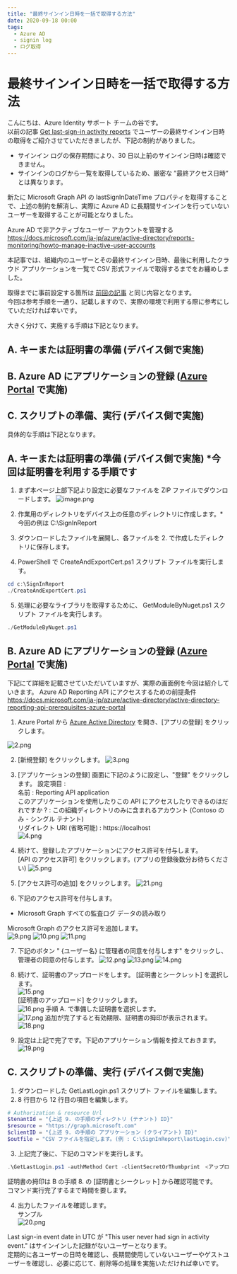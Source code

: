 ```yaml
---
title: "最終サインイン日時を一括で取得する方法"
date: 2020-09-18 00:00
tags:
  - Azure AD
  - signin log
  - ログ取得
---
```


# 最終サインイン日時を一括で取得する方法

こんにちは、Azure Identity サポート チームの谷です。  
以前の記事 [Get last-sign-in activity reports](https://github.com/jpazureid/get-last-signin-reports) でユーザーの最終サインイン日時の取得をご紹介させていただきましたが、下記の制約がありました。  
 - サインイン ログの保存期間により、30 日以上前のサインイン日時は確認できません。  
 - サインインのログから一覧を取得しているため、厳密な ”最終アクセス日時” とは異なります。  

新たに Microsoft Graph API の lastSignInDateTime プロパティを取得することで、上述の制約を解消し、実際に Azure AD に長期間サインインを行っていないユーザーを取得することが可能となりました。
  
 Azure AD で非アクティブなユーザー アカウントを管理する  
 https://docs.microsoft.com/ja-jp/azure/active-directory/reports-monitoring/howto-manage-inactive-user-accounts  
  
本記事では、組織内のユーザーとその最終サインイン日時、最後に利用したクラウド アプリケーションを一覧で CSV 形式ファイルで取得するまでをお纏めしました。  
  
取得までに事前設定する箇所は [前回の記事](https://github.com/jpazureid/get-last-signin-reports) と同じ内容となります。  
今回は参考手順を一通り、記載しますので、実際の環境で利用する際に参考にしていただければ幸いです。  

大きく分けて、実施する手順は下記となります。  
  
## A. キーまたは証明書の準備 (デバイス側で実施)

## B. Azure AD にアプリケーションの登録 ([Azure Portal](https://portal.azure.com/) で実施)

## C. スクリプトの準備、実行 (デバイス側で実施)
  
  
  
具体的な手順は下記となります。  
  
## A. キーまたは証明書の準備 (デバイス側で実施) *今回は証明書を利用する手順です
  
1. まず本ページ上部下記より設定に必要なファイルを ZIP ファイルでダウンロードします。
![image.png](./azure-ad-get-lastSignInDateTime/1.png)
  
2. 作業用のディレクトリをデバイス上の任意のディレクトリに作成します。* 今回の例は C:\SignInReport 
3. ダウンロードしたファイルを展開し、各ファイルを 2. で作成したディレクトリに保存します。
4. PowerShell で CreateAndExportCert.ps1 スクリプト ファイルを実行します。
```PowerShell
cd c:\SignInReport 
./CreateAndExportCert.ps1
```
5.  処理に必要なライブラリを取得するために、 GetModuleByNuget.ps1 スクリプト ファイルを実行します。
```PowerShell
./GetModuleByNuget.ps1
```

## B. Azure AD にアプリケーションの登録 ([Azure Portal](https://portal.azure.com/) で実施)

下記にて詳細を記載させていただいていますが、実際の画面例を今回は紹介していきます。
Azure AD Reporting API にアクセスするための前提条件  
https://docs.microsoft.com/ja-jp/azure/active-directory/active-directory-reporting-api-prerequisites-azure-portal  

1. Azure Portal から [Azure Active Directory](https://portal.azure.com/#blade/Microsoft_AAD_IAM/ActiveDirectoryMenuBlade/Overview) を開き、[アプリの登録] をクリックします。  
  
![2.png](./azure-ad-get-lastSignInDateTime/2.png)
  
2. [新規登録] をクリックします。
![3.png](./azure-ad-get-lastSignInDateTime/3.png)
  
3. [アプリケーションの登録] 画面に下記のように設定し、"登録" をクリックします。
設定項目 :    
 名前 : Reporting API application  
 このアプリケーションを使用したりこの API にアクセスしたりできるのはだれですか ? : この組織ディレクトリのみに含まれるアカウント (Contoso のみ - シングル テナント)  
 リダイレクト URI (省略可能) : https://localhost  
![4.png](./azure-ad-get-lastSignInDateTime/4.png)
  
4. 続けて、登録したアプリケーションにアクセス許可を付与します。  
   [API のアクセス許可] をクリックします。(アプリの登録後数分お待ちください)
![5.png](./azure-ad-get-lastSignInDateTime/5.png)
  
5. [アクセス許可の追加] をクリックします。
![21.png](./azure-ad-get-lastSignInDateTime/21.png)
  
6. 下記のアクセス許可を付与します。  
 - Microsoft Graph すべての監査ログ データの読み取り  
  
Microsoft Graph のアクセス許可を追加します。  
![9.png](./azure-ad-get-lastSignInDateTime/9.png)
![10.png](./azure-ad-get-lastSignInDateTime/10.png)
![11.png](./azure-ad-get-lastSignInDateTime/11.png)
  
7. 下記のボタン " {ユーザー名} に管理者の同意を付与します" をクリックし、管理者の同意の付与します。
![12.png](./azure-ad-get-lastSignInDateTime/12.png)
![13.png](./azure-ad-get-lastSignInDateTime/13.png)
![14.png](./azure-ad-get-lastSignInDateTime/14.png)
  
8. 続けて、証明書のアップロードをします。
 [証明書とシークレット] を選択します。  
![15.png](./azure-ad-get-lastSignInDateTime/15.png)  
[証明書のアップロード] をクリックします。  
![16.png](./azure-ad-get-lastSignInDateTime/16.png)
手順 A. で準備した証明書を選択します。  
![17.png](./azure-ad-get-lastSignInDateTime/17.png)
追加が完了すると有効期限、証明書の拇印が表示されます。  
![18.png](./azure-ad-get-lastSignInDateTime/18.png)
  
9. 設定は上記で完了です。下記のアプリケーション情報を控えておきます。
![19.png](./azure-ad-get-lastSignInDateTime/19.png)
  
## C. スクリプトの準備、実行 (デバイス側で実施)

1. ダウンロードした GetLastLogin.ps1 スクリプト ファイルを編集します。
2. 8 行目から 12 行目の項目を編集します。
```PowerShell
# Authorization & resource Url
$tenantId = "{上述 9. の手順のディレクトリ (テナント) ID}" 
$resource = "https://graph.microsoft.com" 
$clientID = "{上述 9. の手順の アプリケーション (クライアント) ID}"
$outfile = "CSV ファイルを指定します。(例 : C:\SignInReport\lastLogin.csv)"
```

3. 上記完了後に、下記のコマンドを実行します。
```PowerShell
.\GetLastLogin.ps1 -authMethod Cert -clientSecretOrThumbprint　<アップロードした証明書の拇印の値>
```
証明書の拇印は B の手順 8. の  [証明書とシークレット] から確認可能です。  
コマンド実行完了するまで時間を要します。  

4. 出力したファイルを確認します。  
サンプル  
![20.png](./azure-ad-get-lastSignInDateTime/20.png)
  
Last sign-in event date in UTC が "This user never had sign in activity event." はサインインした記録がないユーザーとなります。  
定期的に各ユーザーの日時を確認し、長期間使用していないユーザーやゲストユーザーを確認し、必要に応じて、削除等の処理を実施いただければ幸いです。

